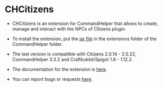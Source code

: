 CHCitizens
========

- CHCitizens is an extension for CommandHelper that allows to create, manage and interact with the NPCs of Citizens plugin.

- To install the extension, put the [jar file](https://letsbuild.net/jenkins/job/CHCitizens/) in the extensions folder of the CommandHelper folder.
 
- The last version is compatible with Citizens 2.0.14 - 2.0.22, CommandHelper 3.3.2 and Craftbukkit/Spigot 1.8 - 1.12.2.

- The documentation for the extension is [here](documentation/Documentation.md).

- You can report bugs or requests [here](issues).